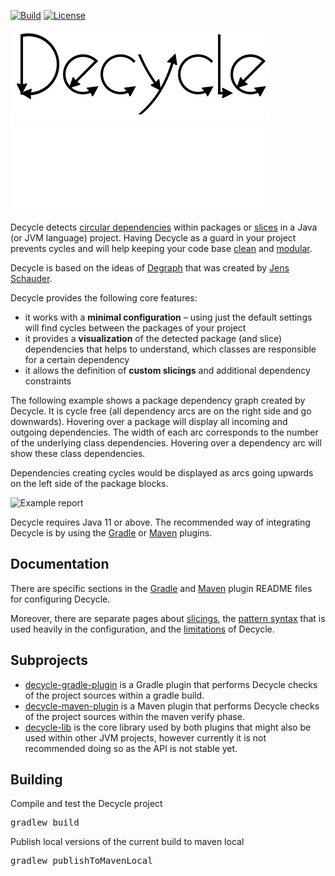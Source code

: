 [![Build](https://github.com/obecker/decycle/actions/workflows/gradle.yml/badge.svg)](https://github.com/obecker/decycle/actions/workflows/gradle.yml)
[![License](https://img.shields.io/github/license/obecker/decycle)](https://github.com/obecker/decycle/blob/master/LICENSE)

![Decycle](readme/images/logo.svg#gh-light-mode-only)
![Decycle](readme/images/logo-dm.svg#gh-dark-mode-only)

Decycle detects [circular dependencies](https://en.wikipedia.org/wiki/Circular_dependency) within packages or 
[slices](readme/slicings.md) in a Java (or JVM language) project.
Having Decycle as a guard in your project prevents cycles and will help keeping 
your code base [clean](https://wiki.sei.cmu.edu/confluence/display/java/DCL60-J.+Avoid+cyclic+dependencies+between+packages) 
and [modular](https://www.infoq.com/articles/modular-java-what-is-it/).

Decycle is based on the ideas of [Degraph](http://riy.github.io/degraph/index.html) that was created by 
[Jens Schauder](https://github.com/schauder).

Decycle provides the following core features:

* it works with a **minimal configuration** – using just the default settings will find cycles between
  the packages of your project
* it provides a **visualization** of the detected package (and slice) dependencies that helps to understand, which 
  classes are responsible for a certain dependency
* it allows the definition of **custom slicings** and additional dependency constraints

The following example shows a package dependency graph created by Decycle. 
It is cycle free (all dependency arcs are on the right side and go downwards).
Hovering over a package will display all incoming and outgoing dependencies.
The width of each arc corresponds to the number of the underlying class dependencies.
Hovering over a dependency arc will show these class dependencies.

Dependencies creating cycles would be displayed as arcs going upwards on the left side of the package blocks.

<img src="https://user-images.githubusercontent.com/197628/148555788-0acb50d1-01b6-4bcb-8559-571c218baa0a.gif" alt="Example report" width="400">

Decycle requires Java 11 or above.
The recommended way of integrating Decycle is by using the [Gradle](plugin-gradle) or [Maven](plugin-maven) plugins. 

## Documentation

There are specific sections in the [Gradle](plugin-gradle/README.md#configuration) and
[Maven](plugin-maven/README.md#configuration) plugin README files for configuring Decycle.

Moreover, there are separate pages about [slicings](readme/slicings.md),
the [pattern syntax](readme/patterns.md) that is used heavily in the configuration,
and the [limitations](readme/limitations.md) of Decycle. 


## Subprojects

* [decycle-gradle-plugin](plugin-gradle) is a Gradle plugin that performs Decycle checks of the project sources within
  a gradle build.
* [decycle-maven-plugin](plugin-maven) is a Maven plugin that performs Decycle checks of the project sources within 
  the maven verify phase.
* [decycle-lib](lib) is the core library used by both plugins that might also be used within other JVM projects, 
  however currently it is not recommended doing so as the API is not stable yet.

## Building

Compile and test the Decycle project

<pre>
gradlew build
</pre>

Publish local versions of the current build to maven local

<pre>
gradlew publishToMavenLocal
</pre>
